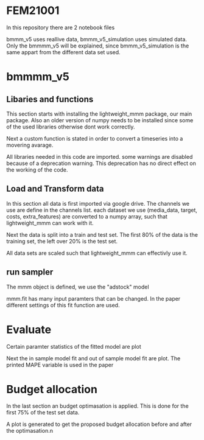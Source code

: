 # FEM21001

In this repository there are 2 notebook files

bmmm_v5 uses reallive data, bmmm_v5_simulation uses simulated data. Only the bmmmm_v5 will be explained, since bmmm_v5_simulation is the same appart from the different data set used.

# bmmmm_v5
## Libaries and functions
This section starts with installing the lightweight_mmm package, our main package. Also an older version of numpy needs to be installed since some of the used libraries otherwise dont work correctly. 

Next a custom function is stated in order to convert a timeseries into a movering avarage.

All libraries needed in this code are imported. some warnings are disabled because of a deprecation warning. This deprecation has no direct effect on the working of the code.

## Load and Transform data
In this section all data is first imported via google drive.
The channels we use are define in the channels list.
each dataset we use (media_data, target, costs, extra_features) are converted to a numpy array, such that lightweight_mmm can work with it.

Next the data is split into a train and test set. The first 80% of the data is the training set, the left over 20% is the test set.

All data sets are scaled such that lightweight_mmm can effectivly use it.

## run sampler
The mmm object is defined, we use the "adstock" model

mmm.fit has many input paramters that can be changed. In the paper different settings of this fit function are used.

# Evaluate
Certain paramter statistics of the fitted model are plot

Next the in sample model fit and out of sample model fit are plot.
The printed MAPE variable is used in the paper

# Budget allocation
In the last section an budget optimasation is applied. This is done for the first 75% of the test set data.

A plot is generated to get the proposed budget allocation before and after the optimasation.n 





